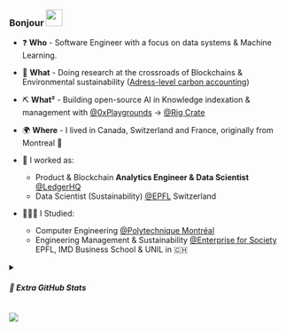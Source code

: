 ### Bonjour <img src = "https://raw.githubusercontent.com/MartinHeinz/MartinHeinz/master/wave.gif" width = 30px>

- ❓  **Who** - Software Engineer with a focus on data systems & Machine Learning.
- 🧪 **What** - Doing research at the crossroads of Blockchains & Environmental sustainability ([Adress-level carbon accounting](https://github.com/mateobelanger/GreenBlocks-Paper))
- ⛏️ **What²** - Building open-source AI in Knowledge indexation & management with [@0xPlaygrounds](https://github.com/0xPlaygrounds) -> [@Rig Crate](https://github.com/0xPlaygrounds/rig) 
- 🌍 **Where** - I lived in Canada, Switzerland and France, originally from Montreal 🦌

- 💼 I worked as:
  - Product & Blockchain **Analytics Engineer & Data Scientist** [@LedgerHQ](https://github.com/LedgerHQ)
  - Data Scientist (Sustainability) [@EPFL](https://www.epfl.ch/en/) Switzerland
- 👨🏽‍🎓 I Studied:
  - Computer Engineering [@Polytechnique Montréal](https://www.polymtl.ca/)
  - Engineering Management & Sustainability [@Enterprise for Society](https://e4s.center/) EPFL, IMD Business School & UNIL in 🇨🇭
<!-- - 🌱 I’m currently learning Solidity, Italian
- 💬 Ask me about Politics, Cinema, Blockchain -->

<details>
<summary><h5>🎨 Extra GitHub Stats</h5></summary>
<br>
<img src=https://github-readme-stats.vercel.app/api?username=mateobelanger&show_icons=true&count_private=true>
</details>

![](https://komarev.com/ghpvc/?username=mateobelanger)
